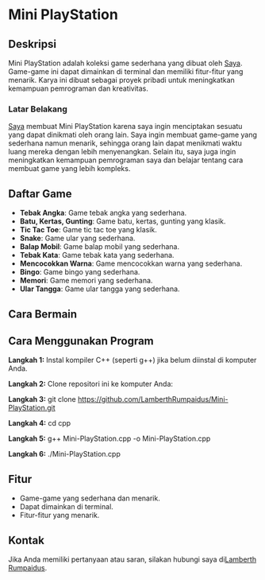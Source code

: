 # Mini PlayStation

## Deskripsi

Mini PlayStation adalah koleksi game sederhana yang dibuat oleh [Saya](https://github.com/lamberthrumpaidus). Game-game ini dapat dimainkan di terminal dan memiliki fitur-fitur yang menarik. Karya ini dibuat sebagai proyek pribadi untuk meningkatkan kemampuan pemrograman dan kreativitas.

### Latar Belakang

[Saya](https://github.com/lamberthrumpaidus) membuat Mini PlayStation karena saya ingin menciptakan sesuatu yang dapat dinikmati oleh orang lain. Saya ingin membuat game-game yang sederhana namun menarik, sehingga orang lain dapat menikmati waktu luang mereka dengan lebih menyenangkan. Selain itu, saya juga ingin meningkatkan kemampuan pemrograman saya dan belajar tentang cara membuat game yang lebih kompleks.

## Daftar Game

* **Tebak Angka**: Game tebak angka yang sederhana.
* **Batu, Kertas, Gunting**: Game batu, kertas, gunting yang klasik.
* **Tic Tac Toe**: Game tic tac toe yang klasik.
* **Snake**: Game ular yang sederhana.
* **Balap Mobil**: Game balap mobil yang sederhana.
* **Tebak Kata**: Game tebak kata yang sederhana.
* **Mencocokkan Warna**: Game mencocokkan warna yang sederhana.
* **Bingo**: Game bingo yang sederhana.
* **Memori**: Game memori yang sederhana.
* **Ular Tangga**: Game ular tangga yang sederhana.

## Cara Bermain

## Cara Menggunakan Program

**Langkah 1:** Instal kompiler C++ (seperti g++) jika belum diinstal di komputer Anda.

**Langkah 2:** Clone repositori ini ke komputer Anda:

**Langkah 3:** git clone https://github.com/LamberthRumpaidus/Mini-PlayStation.git

**Langkah 4:** cd cpp

**Langkah 5:** g++ Mini-PlayStation.cpp -o Mini-PlayStation.cpp

**Langkah 6:** ./Mini-PlayStation.cpp

## Fitur

* Game-game yang sederhana dan menarik.
* Dapat dimainkan di terminal.
* Fitur-fitur yang menarik.

## Kontak

Jika Anda memiliki pertanyaan atau saran, silakan hubungi saya di[Lamberth Rumpaidus](https://github.com/lamberthrumpaidus).
